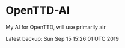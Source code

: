 # OpenTTD-AI
My AI for OpenTTD, will use primarily air

Latest backup: Sun Sep 15 15:26:01 UTC 2019
